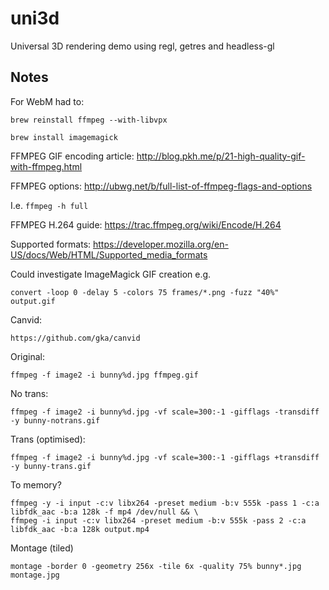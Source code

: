 # uni3d
Universal 3D rendering demo using regl, getres and headless-gl

## Notes

For WebM had to:
```
brew reinstall ffmpeg --with-libvpx
```

```
brew install imagemagick
```

FFMPEG GIF encoding article:
http://blog.pkh.me/p/21-high-quality-gif-with-ffmpeg.html

FFMPEG options:
http://ubwg.net/b/full-list-of-ffmpeg-flags-and-options

I.e. `ffmpeg -h full`

FFMPEG H.264 guide:
https://trac.ffmpeg.org/wiki/Encode/H.264

Supported formats:
https://developer.mozilla.org/en-US/docs/Web/HTML/Supported_media_formats

Could investigate ImageMagick GIF creation e.g.
```
convert -loop 0 -delay 5 -colors 75 frames/*.png -fuzz "40%" output.gif
```

Canvid:
```
https://github.com/gka/canvid
```

Original:
```
ffmpeg -f image2 -i bunny%d.jpg ffmpeg.gif
```

No trans:
```
ffmpeg -f image2 -i bunny%d.jpg -vf scale=300:-1 -gifflags -transdiff -y bunny-notrans.gif
```

Trans (optimised):
```
ffmpeg -f image2 -i bunny%d.jpg -vf scale=300:-1 -gifflags +transdiff -y bunny-trans.gif
```

To memory?
```
ffmpeg -y -i input -c:v libx264 -preset medium -b:v 555k -pass 1 -c:a libfdk_aac -b:a 128k -f mp4 /dev/null && \
ffmpeg -i input -c:v libx264 -preset medium -b:v 555k -pass 2 -c:a libfdk_aac -b:a 128k output.mp4
```

Montage (tiled)
```
montage -border 0 -geometry 256x -tile 6x -quality 75% bunny*.jpg montage.jpg
```
